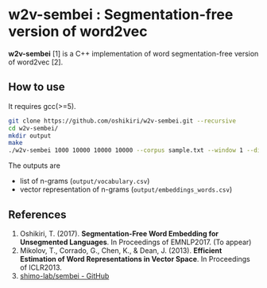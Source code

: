 w2v-sembei : Segmentation-free version of word2vec
=======================================================

**w2v-sembei** [1] is a C++ implementation of word segmentation-free version of word2vec [2].


## How to use

It requires gcc(>=5).

```sh
git clone https://github.com/oshikiri/w2v-sembei.git --recursive
cd w2v-sembei/
mkdir output
make
./w2v-sembei 1000 10000 10000 10000 --corpus sample.txt --window 1 --dim 50
```

The outputs are

- list of n-grams (`output/vocabulary.csv`)
- vector representation of n-grams (`output/embeddings_words.csv`)


## References

1. Oshikiri, T. (2017). **Segmentation-Free Word Embedding for Unsegmented Languages**. In Proceedings of EMNLP2017. (To appear)
2. Mikolov, T., Corrado, G., Chen, K., & Dean, J. (2013). **Efficient Estimation of Word Representations in Vector Space**. In Proceedings of ICLR2013.
3. [shimo-lab/sembei - GitHub](https://github.com/shimo-lab/sembei)
